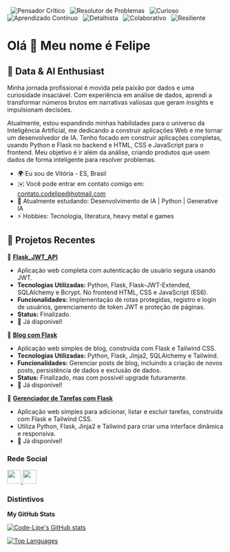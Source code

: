 <p align="left">
  <img src="https://img.shields.io/badge/Pensador_Crítico-4CAF50?style=flat&logo=thinkpad&logoColor=white" alt="Pensador Crítico" />
  <img src="https://img.shields.io/badge/Resolutor_de_Problemas-FF5722?style=flat&logo=cplusplus&logoColor=white" alt="Resolutor de Problemas" />
  <img src="https://img.shields.io/badge/Curioso-03A9F4?style=flat&logo=question&logoColor=white" alt="Curioso" />
  <img src="https://img.shields.io/badge/Aprendizado_Contínuo-FFC107?style=flat&logo=book&logoColor=white" alt="Aprendizado Contínuo" />
  <img src="https://img.shields.io/badge/Detalhista-00BCD4?style=flat&logo=binoculars&logoColor=white" alt="Detalhista" />
  <img src="https://img.shields.io/badge/Colaborativo-8BC34A?style=flat&logo=users&logoColor=white" alt="Colaborativo" />
  <img src="https://img.shields.io/badge/Resiliente-FF9800?style=flat&logo=trophy&logoColor=white" alt="Resiliente" />
</p>

# Olá 👋 Meu nome é Felipe

## 🚀 Data & AI Enthusiast

Minha jornada profissional é movida pela paixão por dados e uma curiosidade insaciável. Com experiência em análise de dados, aprendi a transformar números brutos em narrativas valiosas que geram insights e impulsionam decisões.

Atualmente, estou expandindo minhas habilidades para o universo da Inteligência Artificial, me dedicando a construir aplicações Web e me tornar um desenvolvedor de IA. Tenho focado em construir aplicações completas, usando Python e Flask no backend e HTML, CSS e JavaScript para o frontend. Meu objetivo é ir além da análise, criando produtos que usem dados de forma inteligente para resolver problemas.

* 🌍 Eu sou de Vitória - ES, Brasil
* ✉️ Você pode entrar em contato comigo em: contato.codelipe@hotmail.com
* 📖 Atualmente estudando: Desenvolvimento de IA | Python | Generative IA
* ⚡ Hobbies: Tecnologia, literatura, heavy metal e games

## 📂 Projetos Recentes

🔹 [**Flask_JWT_API**](https://github.com/Code-Lipe/flask_jwt_api)
- Aplicação web completa com autenticação de usuário segura usando JWT.
- **Tecnologias Utilizadas:** Python, Flask, Flask-JWT-Extended, SQLAlchemy e Bcrypt. No frontend HTML, CSS e JavaScript (ES6).
- **Funcionalidades:** Implementação de rotas protegidas, registro e login de usuários, gerenciamento de token JWT e proteção de páginas.
- **Status:** Finalizado.
- 🔗 Já disponível!

🔹 [**Blog com Flask**](https://github.com/Code-Lipe/blog)
- Aplicação web simples de blog, construída com Flask e Tailwind CSS.
- **Tecnologias Utilizadas:** Python, Flask, Jinja2, SQLAlchemy e Tailwind.
- **Funcionalidades:** Gerenciar posts de blog, incluindo a criação de novos posts, persistência de dados e exclusão de dados.
- **Status:** Finalizado, mas com possivél upgrade futuramente.
- 🔗 Já disponível!

🔹 [**Gerenciador de Tarefas com Flask**](https://github.com/Code-Lipe/gerenciador_tarefas)
- Aplicação web simples para adicionar, listar e excluir tarefas, construída com Flask e Tailwind CSS.
- Utiliza Python, Flask, Jinja2 e Tailwind para criar uma interface dinâmica e responsiva.
- 🔗 Já disponível!

### Rede Social
</picture> </a> <a href="http://www.instagram.com/code.lipe" target="_blank" rel="noreferrer"> <picture> <source media="(prefers-color-scheme: dark)" srcset="https://raw.githubusercontent.com/danielcranney/readme-generator/main/public/icons/socials/instagram-dark.svg" /> <source media="(prefers-color-scheme: light)" srcset="https://raw.githubusercontent.com/danielcranney/readme-generator/main/public/icons/socials/instagram.svg" /> <img src="https://raw.githubusercontent.com/danielcranney/readme-generator/main/public/icons/socials/instagram.svg" width="32" height="32" /> </picture> </a> <a href="https://www.linkedin.com/in/felipe-codelipe" target="_blank" rel="noreferrer"> <picture> <source media="(prefers-color-scheme: dark)" srcset="https://raw.githubusercontent.com/danielcranney/readme-generator/main/public/icons/socials/linkedin-dark.svg" /> <source media="(prefers-color-scheme: light)" srcset="https://raw.githubusercontent.com/danielcranney/readme-generator/main/public/icons/socials/linkedin.svg" /> <img src="https://raw.githubusercontent.com/danielcranney/readme-generator/main/public/icons/socials/linkedin.svg" width="32" height="32" /> </picture> </a></p>

### Distintivos

<b>My GitHub Stats</b>

<a href="http://www.github.com/Code-Lipe"><img src="https://github-readme-stats.vercel.app/api?username=Code-Lipe&show_icons=true&hide=&count_private=true&title_color=0891b2&text_color=ffffff&icon_color=0891b2&bg_color=1c1917&hide_border=true&show_icons=true" alt="Code-Lipe's GitHub stats" /></a>

<a href="https://github.com/Code-Lipe" align="left"><img src="https://github-readme-stats.vercel.app/api/top-langs/?username=Code-Lipe&langs_count=10&title_color=0891b2&text_color=ffffff&icon_color=0891b2&bg_color=1c1917&hide_border=true&locale=en&custom_title=Top%20%Languages" alt="Top Languages" /></a>
